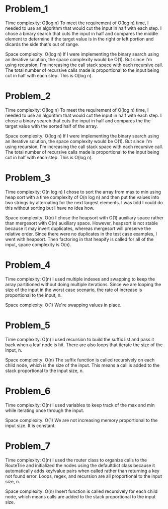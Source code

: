 Problem_1
==========
Time complexity: O(log n)
To meet the requirement of O(log n) time, I needed to use an algorithm that would cut the input in half with each step. 
I chose a binary search that cuts the input in half and compares the middle element to determine if the target value is
in the right or left portion and dicards the side that's out of range.

Space complexity: O(log n)
If I were implementing the binary search using an iterative solution, the space complexity would be O(1). But since I'm 
using recursion, I'm increasing the call stack space with each recursive call. The total number of recursive calls made 
is proportional to the input being cut in half with each step. This is O(log n).

Problem_2
==========
Time complexity: O(log n)
To meet the requirement of O(log n) time, I needed to use an algorithm that would cut the input in half with each step. 
I chose a binary search that cuts the input in half and compares the the target value with the sorted half of the array.

Space complexity: O(log n)
If I were implementing the binary search using an iterative solution, the space complexity would be O(1). But since I'm 
using recursion, I'm increasing the call stack space with each recursive call. The total number of recursive calls made 
is proportional to the input being cut in half with each step. This is O(log n).

Problem_3
==========
Time complexity: O(n log n)
I chose to sort the array from max to min using heap sort with a time complexity of O(n log n) and then put the values 
into two strings by alternating for the next largest elements. I was told I could do this without sorting but I have no 
idea how.  

Space complexity: O(n)
I chose the heapsort with O(1) auxiliary space rather than mergesort with O(n) auxiliary space. However, heapsort is 
not stable because it may invert duplicates, whereas mergesort will preserve the relative order. Since there were no 
duplicates in the test case examples, I went with heapsort. Then factoring in that heapify is called for all of the
input, space complexity is O(n). 

Problem_4
==========
Time complexity: O(n)
I used multiple indexes and swapping to keep the array partitioned without doing multiple iterations. Since we are
looping the size of the input in the worst case scenario, the rate of increase is proportional to the input, n.

Space complexity: O(1)
We're swapping values in place.

Problem_5
==========
Time complexity: O(n)
I used recursion to build the suffix list and pass it back when a leaf node is hit. There are also loops that iterate 
the size of the input, n. 

Space complexity: O(n)
The suffix function is called recursively on each child node, which is the size of the input. This means a call is added
to the stack proportional to the input size, n.

Problem_6
==========
Time complexity: O(n)
I used variables to keep track of the max and min while iterating once through the input. 

Space complexity: O(1)
We are not increasing memory proportional to the input size. It is constant.

Problem_7
==========
Time complexity: O(n)
I used the router class to organize calls to the RouteTrie and initialized the nodes using the defaultdict class because
it automatically adds key/value pairs when called rather than returning a key not found error. Loops, regex, and 
recursion are all proportional to the input size, n.

Space complexity: O(n)
Insert function is called recursively for each child node, which means calls are added to the stack proportional to the 
input size.

